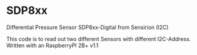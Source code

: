 # SDP8xx
Differential Pressure Sensor SDP8xx-Digital from Sensirion (I2C)

This code is to read out two different Sensors with different I2C-Address. Written with an RaspberryPI 2B+ v1.1
